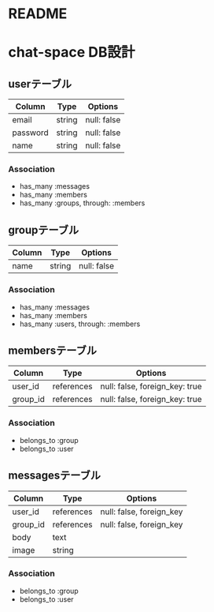 # README
# chat-space DB設計
## userテーブル

|Column|Type|Options|
|------|----|-------|
|email|string|null: false|
|password|string|null: false|
|name|string|null: false|
### Association
- has_many :messages
- has_many :members
- has_many :groups, through: :members

## groupテーブル

|Column|Type|Options|
|------|----|-------|
|name|string|null: false|
### Association
- has_many :messages
- has_many :members
- has_many :users, through: :members

## membersテーブル

|Column|Type|Options|
|------|----|-------|
|user_id|references|null: false, foreign_key: true|
|group_id|references|null: false, foreign_key: true|
### Association
- belongs_to :group
- belongs_to :user

## messagesテーブル

|Column|Type|Options|
|------|----|-------|
|user_id|references|null: false, foreign_key|
|group_id|references|null: false, foreign_key|
|body|text||
|image|string||
### Association
- belongs_to :group
- belongs_to :user
